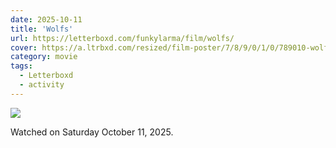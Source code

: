 ```yaml
---
date: 2025-10-11
title: 'Wolfs'
url: https://letterboxd.com/funkylarma/film/wolfs/
cover: https://a.ltrbxd.com/resized/film-poster/7/8/9/0/1/0/789010-wolfs-0-600-0-900-crop.jpg?v=dc5ee2be96
category: movie
tags:
  - Letterboxd
  - activity
---
```


<!-- @format -->

![](https://a.ltrbxd.com/resized/film-poster/7/8/9/0/1/0/789010-wolfs-0-600-0-900-crop.jpg?v=dc5ee2be96)

Watched on Saturday October 11, 2025.
